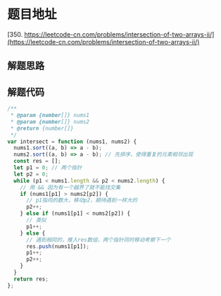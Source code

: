# 题目地址

[350. https://leetcode-cn.com/problems/intersection-of-two-arrays-ii/](https://leetcode-cn.com/problems/intersection-of-two-arrays-ii/)

## 解题思路

## 解题代码

```js
/**
 * @param {number[]} nums1
 * @param {number[]} nums2
 * @return {number[]}
 */
var intersect = function (nums1, nums2) {
  nums1.sort((a, b) => a - b);
  nums2.sort((a, b) => a - b); // 先排序，使得重复的元素相邻出现
  const res = [];
  let p1 = 0; // 两个指针
  let p2 = 0;
  while (p1 < nums1.length && p2 < nums2.length) {
    // 用 && 因为有一个越界了就不能找交集
    if (nums1[p1] > nums2[p2]) {
      // p1指向的数大，移动p2，期待遇到一样大的
      p2++;
    } else if (nums1[p1] < nums2[p2]) {
      // 类似
      p1++;
    } else {
      // 遇到相同的，推入res数组，两个指针同时移动考察下一个
      res.push(nums1[p1]);
      p1++;
      p2++;
    }
  }
  return res;
};
```
